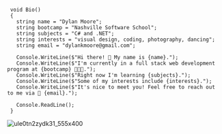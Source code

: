 ```
 void Bio()
 {
   string name = "Dylan Moore";
   string bootcamp = "Nashville Software School";
   string subjects = "C# and .NET";
   string interests = "visual design, coding, photography, dancing";
   string email = "dylankmoore@gmail.com";

   Console.WriteLine($"Hi there! 👋 My name is {name}.");
   Console.WriteLine($"I'm currently in a full stack web development program at {bootcamp} 👩🏻‍💻.");
   Console.WriteLine($"Right now I'm learning {subjects}.");
   Console.WriteLine($"Some of my interests include {interests}.");
   Console.WriteLine($"It's nice to meet you! Feel free to reach out to me via 📧 {email}.");

   Console.ReadLine();
 }
```

 ![ule0tn2zydk31_555x400](https://github.com/dylankmoore/LAB-pet-adoption/assets/134669892/d0c42269-6399-4b46-9f34-42780246241a)

 <!---
dylankmoore/dylankmoore is a ✨ special ✨ repository because its `README.md` (this file) appears on your GitHub profile.
You can click the Preview link to take a look at your changes.
--->
